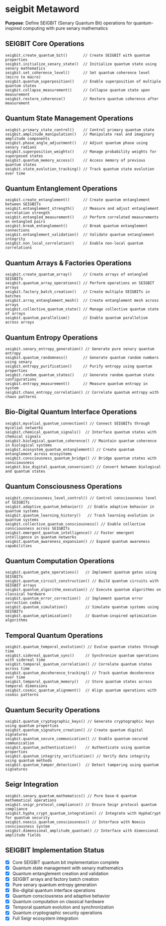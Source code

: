 # seigbit Metaword

**Purpose**: Define SEIGBIT (Senary Quantum Bit) operations for quantum-inspired computing with pure senary mathematics

## SEIGBIT Core Operations

```hyphos
seigbit.create_quantum_bit()       // Create SEIGBIT with quantum properties
seigbit.initialize_senary_state()  // Initialize quantum state using senary mathematics
seigbit.set_coherence_level()      // Set quantum coherence level (micro to macro)
seigbit.quantum_superposition()    // Enable superposition of multiple quantum states
seigbit.collapse_measurement()     // Collapse quantum state upon measurement
seigbit.restore_coherence()        // Restore quantum coherence after measurement
```

## Quantum State Management Operations

```hyphos
seigbit.primary_state_control()    // Control primary quantum state
seigbit.amplitude_manipulation()   // Manipulate real and imaginary amplitude components
seigbit.phase_angle_adjustment()   // Adjust quantum phase using senary radians
seigbit.superposition_weights()    // Manage probability weights for superposed states
seigbit.quantum_memory_access()    // Access memory of previous quantum states
seigbit.state_evolution_tracking() // Track quantum state evolution over time
```

## Quantum Entanglement Operations

```hyphos
seigbit.create_entanglement()      // Create quantum entanglement between SEIGBITs
seigbit.entanglement_strength()    // Measure and adjust entanglement correlation strength
seigbit.entangled_measurement()    // Perform correlated measurements on entangled pairs
seigbit.break_entanglement()       // Break quantum entanglement connections
seigbit.entanglement_validation()  // Validate quantum entanglement integrity
seigbit.non_local_correlation()    // Enable non-local quantum correlations
```

## Quantum Arrays & Factories Operations

```hyphos
seigbit.create_quantum_array()     // Create arrays of entangled SEIGBITs
seigbit.quantum_array_operations() // Perform operations on SEIGBIT arrays
seigbit.factory_batch_creation()   // Create multiple SEIGBITs in batches
seigbit.array_entanglement_mesh()  // Create entanglement mesh across arrays
seigbit.collective_quantum_state() // Manage collective quantum state of arrays
seigbit.quantum_parallelism()      // Enable quantum parallelism across arrays
```

## Quantum Entropy Operations

```hyphos
seigbit.senary_entropy_generation() // Generate pure senary quantum entropy
seigbit.quantum_randomness()       // Generate quantum random numbers using senary
seigbit.entropy_purification()     // Purify entropy using quantum properties
seigbit.random_quantum_states()    // Generate random quantum state configurations
seigbit.entropy_measurement()      // Measure quantum entropy in system
seigbit.chaos_entropy_correlation() // Correlate quantum entropy with chaos patterns
```

## Bio-Digital Quantum Interface Operations

```hyphos
seigbit.mycelial_quantum_connection() // Connect SEIGBITs through mycelial networks
seigbit.chemical_quantum_signals()  // Interface quantum states with chemical signals
seigbit.biological_quantum_coherence() // Maintain quantum coherence in biological systems
seigbit.ecosystem_quantum_entanglement() // Create quantum entanglement across ecosystems
seigbit.consciousness_quantum_bridge() // Bridge quantum states with consciousness
seigbit.bio_digital_quantum_conversion() // Convert between biological and quantum states
```

## Quantum Consciousness Operations

```hyphos
seigbit.consciousness_level_control() // Control consciousness level of SEIGBITs
seigbit.adaptive_quantum_behavior()  // Enable adaptive behavior in quantum systems
seigbit.quantum_learning_history()   // Track learning evolution in quantum systems
seigbit.collective_quantum_consciousness() // Enable collective consciousness across SEIGBITs
seigbit.emergent_quantum_intelligence() // Foster emergent intelligence in quantum networks
seigbit.quantum_awareness_expansion() // Expand quantum awareness capabilities
```

## Quantum Computation Operations

```hyphos
seigbit.quantum_gate_operations()   // Implement quantum gates using SEIGBITs
seigbit.quantum_circuit_construction() // Build quantum circuits with SEIGBIT arrays
seigbit.quantum_algorithm_execution() // Execute quantum algorithms on classical hardware
seigbit.quantum_error_correction()  // Implement quantum error correction codes
seigbit.quantum_simulation()        // Simulate quantum systems using SEIGBITs
seigbit.quantum_optimization()      // Quantum-inspired optimization algorithms
```

## Temporal Quantum Operations

```hyphos
seigbit.quantum_temporal_evolution() // Evolve quantum states through time
seigbit.sidereal_quantum_sync()     // Synchronize quantum operations with sidereal time
seigbit.temporal_quantum_correlation() // Correlate quantum states across time
seigbit.quantum_decoherence_tracking() // Track quantum decoherence over time
seigbit.temporal_quantum_memory()   // Store quantum states across temporal dimensions
seigbit.cosmic_quantum_alignment()  // Align quantum operations with cosmic patterns
```

## Quantum Security Operations

```hyphos
seigbit.quantum_cryptographic_keys() // Generate cryptographic keys using quantum properties
seigbit.quantum_signature_creation() // Create quantum digital signatures
seigbit.quantum_secure_communication() // Enable quantum-secured communication
seigbit.quantum_authentication()    // Authenticate using quantum properties
seigbit.quantum_integrity_verification() // Verify data integrity using quantum methods
seigbit.quantum_tamper_detection()  // Detect tampering using quantum signatures
```

## Seigr Integration

```hyphos
seigbit.senary_quantum_mathematics() // Pure base-6 quantum mathematical operations
seigbit.seigr_protocol_compliance() // Ensure Seigr protocol quantum compliance
seigbit.hypha_crypt_quantum_integration() // Integrate with HyphaCrypt for quantum security
seigbit.noesis_quantum_consciousness() // Interface with Noesis consciousness system
seigbit.dimensional_amplitude_quantum() // Interface with dimensional amplitude fields
```

## SEIGBIT Implementation Status

- [x] Core SEIGBIT quantum bit implementation complete
- [x] Quantum state management with senary mathematics
- [x] Quantum entanglement creation and validation
- [x] SEIGBIT arrays and factory batch creation
- [x] Pure senary quantum entropy generation
- [x] Bio-digital quantum interface operations
- [x] Quantum consciousness and adaptive behavior
- [x] Quantum computation on classical hardware
- [x] Temporal quantum evolution and synchronization
- [x] Quantum cryptographic security operations
- [x] Full Seigr ecosystem integration
